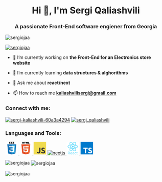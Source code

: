 <h1 align="center">Hi 👋, I'm Sergi Qaliashvili</h1>
<h3 align="center">A passionate Front-End software engiener from Georgia</h3>

<p align="left"> <img src="https://komarev.com/ghpvc/?username=sergiojaa&label=Profile%20views&color=0e75b6&style=flat" alt="sergiojaa" /> </p>

<p align="left"> <a href="https://github.com/ryo-ma/github-profile-trophy"><img src="https://github-profile-trophy.vercel.app/?username=sergiojaa" alt="sergiojaa" /></a> </p>

- 🔭 I’m currently working on **the Front-End for an Electronics store website**

- 🌱 I’m currently learning **data structures & alghorithms**

- 💬 Ask me about **react/next**

- 📫 How to reach me **kaliashvilisergi@gmail.com**

<h3 align="left">Connect with me:</h3>
<p align="left">
<a href="https://linkedin.com/in/sergi-kaliashvili-60a3a4294" target="blank"><img align="center" src="https://raw.githubusercontent.com/rahuldkjain/github-profile-readme-generator/master/src/images/icons/Social/linked-in-alt.svg" alt="sergi-kaliashvili-60a3a4294" height="30" width="40" /></a>
<a href="https://instagram.com/sergi_qaliashvili" target="blank"><img align="center" src="https://raw.githubusercontent.com/rahuldkjain/github-profile-readme-generator/master/src/images/icons/Social/instagram.svg" alt="sergi_qaliashvili" height="30" width="40" /></a>
</p>

<h3 align="left">Languages and Tools:</h3>
<p align="left"> <a href="https://www.w3schools.com/css/" target="_blank" rel="noreferrer"> <img src="https://raw.githubusercontent.com/devicons/devicon/master/icons/css3/css3-original-wordmark.svg" alt="css3" width="40" height="40"/> </a> <a href="https://www.w3.org/html/" target="_blank" rel="noreferrer"> <img src="https://raw.githubusercontent.com/devicons/devicon/master/icons/html5/html5-original-wordmark.svg" alt="html5" width="40" height="40"/> </a> <a href="https://developer.mozilla.org/en-US/docs/Web/JavaScript" target="_blank" rel="noreferrer"> <img src="https://raw.githubusercontent.com/devicons/devicon/master/icons/javascript/javascript-original.svg" alt="javascript" width="40" height="40"/> </a> <a href="https://nextjs.org/" target="_blank" rel="noreferrer"> <img src="https://cdn.worldvectorlogo.com/logos/nextjs-2.svg" alt="nextjs" width="40" height="40"/> </a> <a href="https://reactjs.org/" target="_blank" rel="noreferrer"> <img src="https://raw.githubusercontent.com/devicons/devicon/master/icons/react/react-original-wordmark.svg" alt="react" width="40" height="40"/> </a> <a href="https://www.typescriptlang.org/" target="_blank" rel="noreferrer"> <img src="https://raw.githubusercontent.com/devicons/devicon/master/icons/typescript/typescript-original.svg" alt="typescript" width="40" height="40"/> </a> </p>

<p><img align="left" src="https://github-readme-stats.vercel.app/api/top-langs?username=sergiojaa&show_icons=true&locale=en&layout=compact" alt="sergiojaa" /></p>

<p>&nbsp;<img align="center" src="https://github-readme-stats.vercel.app/api?username=sergiojaa&show_icons=true&locale=en" alt="sergiojaa" /></p>

<p><img align="center" src="https://github-readme-streak-stats.herokuapp.com/?user=sergiojaa&" alt="sergiojaa" /></p>

